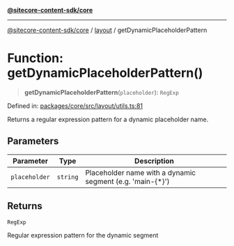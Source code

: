 [**@sitecore-content-sdk/core**](../../README.md)

***

[@sitecore-content-sdk/core](../../README.md) / [layout](../README.md) / getDynamicPlaceholderPattern

# Function: getDynamicPlaceholderPattern()

> **getDynamicPlaceholderPattern**(`placeholder`): `RegExp`

Defined in: [packages/core/src/layout/utils.ts:81](https://github.com/Sitecore/xmc-jss-dev/blob/a6b3d5b2c7726b1cbe6e3e80168fe00fbf6c98fd/packages/core/src/layout/utils.ts#L81)

Returns a regular expression pattern for a dynamic placeholder name.

## Parameters

| Parameter | Type | Description |
| ------ | ------ | ------ |
| `placeholder` | `string` | Placeholder name with a dynamic segment (e.g. 'main-{*}') |

## Returns

`RegExp`

Regular expression pattern for the dynamic segment

